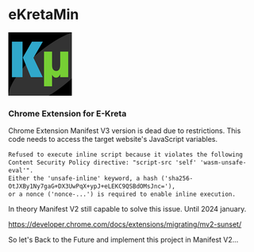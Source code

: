 # eKretaMin
![Logo (icon)](logo/logo-128.png?raw=true "Logo (icon)")
### Chrome Extension for E-Kreta
Chrome Extension Manifest V3 version is dead due to restrictions.
This code needs to access the target website's JavaScript variables.
```
Refused to execute inline script because it violates the following Content Security Policy directive: "script-src 'self' 'wasm-unsafe-eval'".
Either the 'unsafe-inline' keyword, a hash ('sha256-OtJXBy1Ny7gaG+DX3UwPqX+ypJ+eLEKC9QSBdOMsJnc='),
or a nonce ('nonce-...') is required to enable inline execution.
```
In theory Manifest V2 still capable to solve this issue. Until 2024 january.

https://developer.chrome.com/docs/extensions/migrating/mv2-sunset/

So let's Back to the Future and implement this project in Manifest V2...